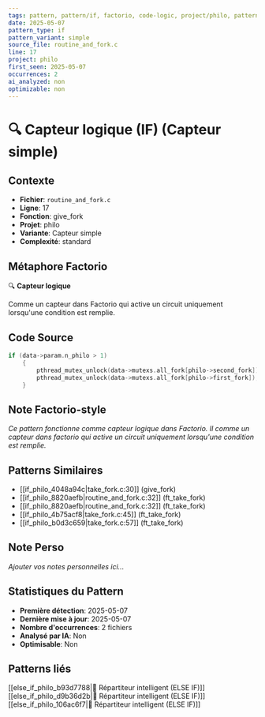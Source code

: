 ```yaml
---
tags: pattern, pattern/if, factorio, code-logic, project/philo, pattern/variant/simple
date: 2025-05-07
pattern_type: if
pattern_variant: simple
source_file: routine_and_fork.c
line: 17
project: philo
first_seen: 2025-05-07
occurrences: 2
ai_analyzed: non
optimizable: non
---
```


# 🔍 Capteur logique (IF) (Capteur simple)

## Contexte
- **Fichier**: `routine_and_fork.c`
- **Ligne**: 17
- **Fonction**: give_fork
- **Projet**: philo
- **Variante**: Capteur simple
- **Complexité**: standard

## Métaphore Factorio
🔍 **Capteur logique**

Comme un capteur dans Factorio qui active un circuit uniquement lorsqu'une condition est remplie.

## Code Source
```c
if (data->param.n_philo > 1)
	{
		pthread_mutex_unlock(data->mutexs.all_fork[philo->second_fork]);
		pthread_mutex_unlock(data->mutexs.all_fork[philo->first_fork]);
	}
```

## Note Factorio-style
*Ce pattern fonctionne comme capteur logique dans Factorio. Il comme un capteur dans factorio qui active un circuit uniquement lorsqu'une condition est remplie.*

## Patterns Similaires
- [[if_philo_4048a94c|take_fork.c:30]] (give_fork)
- [[if_philo_8820aefb|routine_and_fork.c:32]] (ft_take_fork)
- [[if_philo_8820aefb|routine_and_fork.c:32]] (ft_take_fork)
- [[if_philo_4b75acf8|take_fork.c:45]] (ft_take_fork)
- [[if_philo_b0d3c659|take_fork.c:57]] (ft_take_fork)

## Note Perso
*Ajouter vos notes personnelles ici...*

## Statistiques du Pattern
- **Première détection**: 2025-05-07
- **Dernière mise à jour**: 2025-05-07
- **Nombre d'occurrences**: 2 fichiers
- **Analysé par IA**: Non
- **Optimisable**: Non

## Patterns liés
[[else_if_philo_b93d7788|🔄 Répartiteur intelligent (ELSE IF)]]
[[else_if_philo_d9b36d2b|🔄 Répartiteur intelligent (ELSE IF)]]
[[else_if_philo_106ac6f7|🔄 Répartiteur intelligent (ELSE IF)]]
